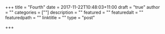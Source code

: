 +++
title = "Fourth"
date = 2017-11-22T10:48:03+11:00
draft = "true"
author = ""
categories = [""]
description = ""
featured = ""
featuredalt = ""
featuredpath = ""
linktitle = ""
type = "post"

+++
